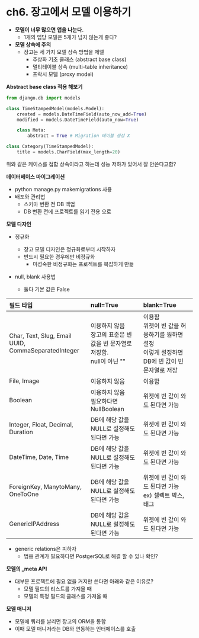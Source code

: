 # ch6. 장고에서 모델 이용하기
* **모델이 너무 많으면 앱을 나눈다.**
    * 1개의 앱당 모델은 5개가 넘지 않는게 좋다?
* **모델 상속에 주의**
    * 장고는 세 가지 모델 상속 방법을 제델
        * 추상화 기초 클래스 (abstract base class)
        * 멀티테이블 상속 (multi-table inheritance)
        * 프락시 모델 (proxy model)

**Abstract base class 적용 해보기**
```python
from django.db import models

class TimeStampedModel(models.Model):
    created = models.DateTimeField(auto_now_add=True)
    modified = models.DateTimeField(auto_now=True)

    class Meta:
        abstract = True # Migration 테이블 생성 X

class Category(TimeStampedModel):
    title = models.CharField(max_length=20)
```
위와 같은 케이스를 접합 상속이라고 하는데 성능 저하가 있어서 잘 안쓴다고함?

**데이터베이스 마이그레이션**
* python manage.py makemigrations 사용
* 배포와 관리법
    * 스키마 변환 전 DB 백업
    * DB 변환 전에 프로젝트를 읽기 전용 으로

**모델 디자인**
* 정규화
    * 장고 모델 디자인은 정규화로부터 시작하자
    * 반드시 필요한 경우에만 비정규화
        * 미성숙한 비정규화는 프로젝트를 복잡하게 만듦

* null, blank 사용법
    * 둘다 기본 값은 False

| 필드 타입 | null=True | blank=True |
|:---|:---|:---|
| Char, Text, Slug, Email<br>UUID, CommaSeparatedInteger   | 이용하지 않음<br> 장고의 표준은 빈값을 빈 문자열로 저장함.<br> null이 아닌 "" | 이용함<br> 위젯이 빈 값을 허용하기를 원하면 설정<br>이렇게 설정하면 DB에 빈 값이 빈 문자열로 저장 |
| File, Image | 이용하지 않음 | 이용함 |
| Boolean | 이용하지 않음<br> 필요하다면 NullBoolean | 위젯에 빈 값이 와도 된다면 가능 |
| Integer, Float, Decimal, Duration | DB에 해당 값을 NULL로 설정해도 된다면 가능 | 위젯에 빈 값이 와도 된다면 가능| 
| DateTime, Date, Time | DB에 해당 값을 NULL로 설정해도 된다면 가능 | 위젯에 빈 값이 와도 된다면 가능 |
| ForeignKey, ManytoMany, OneToOne | DB에 해당 값을 NULL로 설정해도 된다면 가능 | 위젯에 빈 값이 와도 된다면 가능<br> ex) 셀렉트 박스, 태그 | 
| GenericIPAddress | DB에 해당 값을 NULL로 설정해도 된다면 가능 | 위젯에 빈 값이 와도 된다면 가능 | 


* generic relations은 피하자
    * 범용 관계가 필요하다면 PostgerSQL로 해결 할 수 있나 확인?

**모델의 _meta API**
* 대부분 프로젝트에 필요 없을 거지만 쓴다면 아래와 같은 이유로?
    * 모델 필드의 리스트를 가져올 때
    * 모델의 특정 필드의 클래스를 가져올 때

**모델 매니저**
* 모델에 쿼리를 날리면 장고의 ORM을 통함
* 이때 모델 매니저라는 DB와 연동하는 인터페이스를 호출









